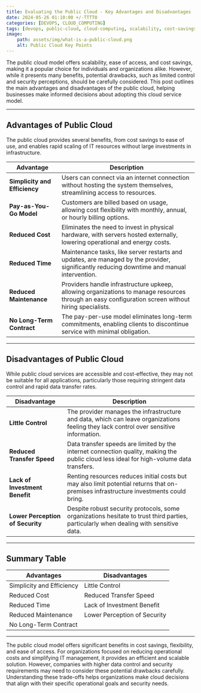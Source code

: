 ```yaml
--- 
title: Evaluating the Public Cloud - Key Advantages and Disadvantages 
date: 2024-05-26 01:10:00 +/-TTTT0
categories: [DEVOPS, CLOUD_COMPUTING]
tags: [devops, public-cloud, cloud-computing, scalability, cost-savings, pay-as-you-go, infrastructure-management, cloud-accessibility, it-maintenance, data-transfer, cloud-security, cloud-control, operational-efficiency, cloud-flexibility, cloud-costs, cloud-deployment-models]
image:
    path: assets/img/what-is-a-public-cloud.png
    alt: Public Cloud Key Points
---
```


The public cloud model offers scalability, ease of access, and cost savings, making it a popular choice for individuals and organizations alike. However, while it presents many benefits, potential drawbacks, such as limited control and security perceptions, should be carefully considered. This post outlines the main advantages and disadvantages of the public cloud, helping businesses make informed decisions about adopting this cloud service model.

---

## Advantages of Public Cloud

The public cloud provides several benefits, from cost savings to ease of use, and enables rapid scaling of IT resources without large investments in infrastructure.

| **Advantage**              | **Description**                                                                                                                                |
|----------------------------|------------------------------------------------------------------------------------------------------------------------------------------------|
| **Simplicity and Efficiency** | Users can connect via an internet connection without hosting the system themselves, streamlining access to resources.                           |
| **Pay-as-You-Go Model**        | Customers are billed based on usage, allowing cost flexibility with monthly, annual, or hourly billing options.                                 |
| **Reduced Cost**               | Eliminates the need to invest in physical hardware, with servers hosted externally, lowering operational and energy costs.                     |
| **Reduced Time**               | Maintenance tasks, like server restarts and updates, are managed by the provider, significantly reducing downtime and manual intervention.       |
| **Reduced Maintenance**        | Providers handle infrastructure upkeep, allowing organizations to manage resources through an easy configuration screen without hiring specialists. |
| **No Long-Term Contract**      | The pay-per-use model eliminates long-term commitments, enabling clients to discontinue service with minimal obligation.                        |

---

## Disadvantages of Public Cloud

While public cloud services are accessible and cost-effective, they may not be suitable for all applications, particularly those requiring stringent data control and rapid data transfer rates.

| **Disadvantage**              | **Description**                                                                                                                             |
|-------------------------------|---------------------------------------------------------------------------------------------------------------------------------------------|
| **Little Control**            | The provider manages the infrastructure and data, which can leave organizations feeling they lack control over sensitive information.       |
| **Reduced Transfer Speed**    | Data transfer speeds are limited by the internet connection quality, making the public cloud less ideal for high-volume data transfers.      |
| **Lack of Investment Benefit**| Renting resources reduces initial costs but may also limit potential returns that on-premises infrastructure investments could bring.        |
| **Lower Perception of Security** | Despite robust security protocols, some organizations hesitate to trust third parties, particularly when dealing with sensitive data.     |

---

## Summary Table

| **Advantages**             | **Disadvantages**                  |
|----------------------------|------------------------------------|
| Simplicity and Efficiency  | Little Control                     |
| Reduced Cost               | Reduced Transfer Speed             |
| Reduced Time               | Lack of Investment Benefit         |
| Reduced Maintenance        | Lower Perception of Security       |
| No Long-Term Contract      |                                    |

---
The public cloud model offers significant benefits in cost savings, flexibility, and ease of access. For organizations focused on reducing operational costs and simplifying IT management, it provides an efficient and scalable solution. However, companies with higher data control and security requirements may need to consider these potential drawbacks carefully. Understanding these trade-offs helps organizations make cloud decisions that align with their specific operational goals and security needs.
